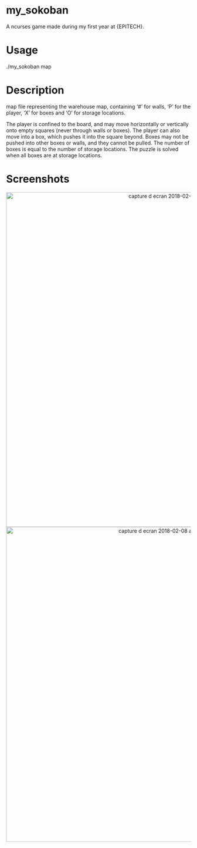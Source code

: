 # my_sokoban
A ncurses game made during my first year at {EPITECH}.

# Usage
./my_sokoban map
# Description
map file representing the warehouse map, containing ‘#’ for walls, ‘P’ for the player, ‘X’ for boxes and ‘O’ for storage locations.

The player is confined to the board, and may move horizontally or vertically onto empty squares (never through walls or boxes). The player can also move into a box, which pushes it into the square beyond. Boxes may not be pushed into other boxes or walls, and they cannot be pulled. The number of boxes is equal to the number of storage locations. The puzzle is solved when all boxes are at storage locations.
# Screenshots
<p align="center">
<img width="912" alt="capture d ecran 2018-02-08 a 13 06 07" src="https://user-images.githubusercontent.com/32702872/35972479-489dc55e-0cd2-11e8-9318-25d7fd84808b.png">
<img width="858" alt="capture d ecran 2018-02-08 a 13 23 03" src="https://user-images.githubusercontent.com/32702872/35972744-50ead250-0cd3-11e8-8663-ca3ed7e119fe.png"
</p>
